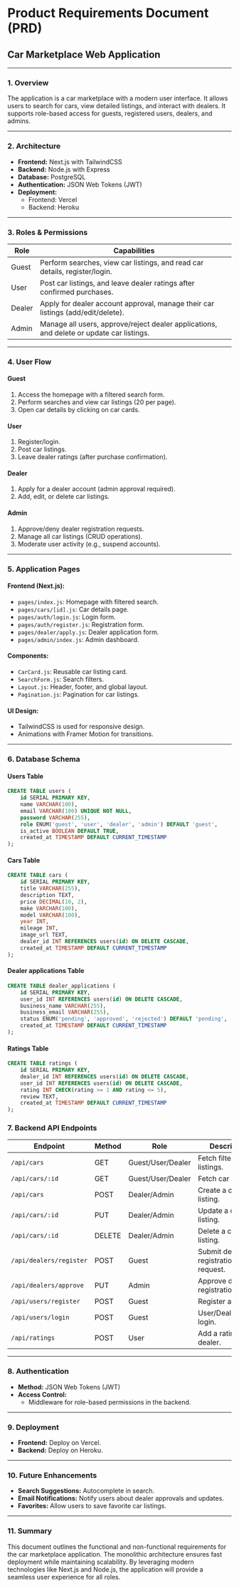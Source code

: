# Product Requirements Document (PRD)

## Car Marketplace Web Application

---

### 1. Overview
The application is a car marketplace with a modern user interface. It allows users to search for cars, view detailed listings, and interact with dealers. It supports role-based access for guests, registered users, dealers, and admins. 

---

### 2. Architecture
- **Frontend:** Next.js with TailwindCSS
- **Backend:** Node.js with Express
- **Database:** PostgreSQL 
- **Authentication:** JSON Web Tokens (JWT)
- **Deployment:** 
  - Frontend: Vercel
  - Backend: Heroku 

---

### 3. Roles & Permissions
| **Role**   | **Capabilities**                                                                                         |
|------------|----------------------------------------------------------------------------------------------------------|
| Guest      | Perform searches, view car listings, and read car details, register/login.                               |
| User       | Post car listings, and leave dealer ratings after confirmed purchases.                                   |
| Dealer     | Apply for dealer account approval, manage their car listings (add/edit/delete).                          |
| Admin      | Manage all users, approve/reject dealer applications, and delete or update car listings.                 |

---

### 4. User Flow

#### **Guest**
1. Access the homepage with a filtered search form.
2. Perform searches and view car listings (20 per page).
3. Open car details by clicking on car cards.

#### **User**
1. Register/login.
2. Post car listings.
3. Leave dealer ratings (after purchase confirmation).

#### **Dealer**
1. Apply for a dealer account (admin approval required).
2. Add, edit, or delete car listings.

#### **Admin**
1. Approve/deny dealer registration requests.
2. Manage all car listings (CRUD operations).
3. Moderate user activity (e.g., suspend accounts).

---

### 5. Application Pages

#### **Frontend (Next.js):**
- `pages/index.js`: Homepage with filtered search.
- `pages/cars/[id].js`: Car details page.
- `pages/auth/login.js`: Login form.
- `pages/auth/register.js`: Registration form.
- `pages/dealer/apply.js`: Dealer application form.
- `pages/admin/index.js`: Admin dashboard.

#### **Components:**
- `CarCard.js`: Reusable car listing card.
- `SearchForm.js`: Search filters.
- `Layout.js`: Header, footer, and global layout.
- `Pagination.js`: Pagination for car listings.

#### **UI Design:**
- TailwindCSS is used for responsive design.
- Animations with Framer Motion for transitions.

---

### 6. Database Schema
#### **Users Table**
```sql
CREATE TABLE users (
    id SERIAL PRIMARY KEY,
    name VARCHAR(100),
    email VARCHAR(100) UNIQUE NOT NULL,
    password VARCHAR(255),
    role ENUM('guest', 'user', 'dealer', 'admin') DEFAULT 'guest',
    is_active BOOLEAN DEFAULT TRUE,
    created_at TIMESTAMP DEFAULT CURRENT_TIMESTAMP
);
```
#### **Cars Table**
```sql
CREATE TABLE cars (
    id SERIAL PRIMARY KEY,
    title VARCHAR(255),
    description TEXT,
    price DECIMAL(10, 2),
    make VARCHAR(100),
    model VARCHAR(100),
    year INT,
    mileage INT,
    image_url TEXT,
    dealer_id INT REFERENCES users(id) ON DELETE CASCADE,
    created_at TIMESTAMP DEFAULT CURRENT_TIMESTAMP
);
```
#### **Dealer applications Table**
```sql
CREATE TABLE dealer_applications (
    id SERIAL PRIMARY KEY,
    user_id INT REFERENCES users(id) ON DELETE CASCADE,
    business_name VARCHAR(255),
    business_email VARCHAR(255),
    status ENUM('pending', 'approved', 'rejected') DEFAULT 'pending',
    created_at TIMESTAMP DEFAULT CURRENT_TIMESTAMP
);
```
#### **Ratings Table**
```sql
CREATE TABLE ratings (
    id SERIAL PRIMARY KEY,
    dealer_id INT REFERENCES users(id) ON DELETE CASCADE,
    user_id INT REFERENCES users(id) ON DELETE CASCADE,
    rating INT CHECK(rating >= 1 AND rating <= 5),
    review TEXT,
    created_at TIMESTAMP DEFAULT CURRENT_TIMESTAMP
);
```
### 7. Backend API Endpoints

| **Endpoint**            | **Method** | **Role**             | **Description**                              |
|--------------------------|------------|----------------------|----------------------------------------------|
| `/api/cars`             | GET        | Guest/User/Dealer    | Fetch filtered car listings.                |
| `/api/cars/:id`         | GET        | Guest/User/Dealer    | Fetch car details.                          |
| `/api/cars`             | POST       | Dealer/Admin         | Create a car listing.                       |
| `/api/cars/:id`         | PUT        | Dealer/Admin         | Update a car listing.                       |
| `/api/cars/:id`         | DELETE     | Dealer/Admin         | Delete a car listing.                       |
| `/api/dealers/register` | POST       | Guest                | Submit dealer registration request.         |
| `/api/dealers/approve`  | PUT        | Admin                | Approve dealer registration.                |
| `/api/users/register`   | POST       | Guest                | Register a user.                            |
| `/api/users/login`      | POST       | Guest                | User/Dealer/Admin login.                    |
| `/api/ratings`          | POST       | User                 | Add a rating for a dealer.                  |

---

### 8. Authentication
- **Method:** JSON Web Tokens (JWT)
- **Access Control:**
  - Middleware for role-based permissions in the backend.

---

### 9. Deployment
- **Frontend:** Deploy on Vercel.
- **Backend:** Deploy on Heroku.

---

### 10. Future Enhancements
- **Search Suggestions:** Autocomplete in search.
- **Email Notifications:** Notify users about dealer approvals and updates.
- **Favorites:** Allow users to save favorite car listings.

---

### 11. Summary
This document outlines the functional and non-functional requirements for the car marketplace application. The monolithic architecture ensures fast deployment while maintaining scalability. By leveraging modern technologies like Next.js and Node.js, the application will provide a seamless user experience for all roles.


